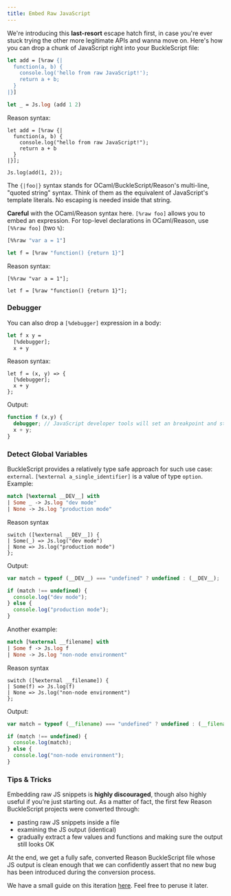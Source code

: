 ```yaml
---
title: Embed Raw JavaScript
---
```


We're introducing this **last-resort** escape hatch first, in case you're ever stuck trying the other more legitimate APIs and wanna move on. Here's how you can drop a chunk of JavaScript right into your BuckleScript file:

```ocaml
let add = [%raw {|
  function(a, b) {
    console.log('hello from raw JavaScript!');
    return a + b;
  }
|}]

let _ = Js.log (add 1 2)
```

Reason syntax:

```reason
let add = [%raw {|
  function(a, b) {
    console.log("hello from raw JavaScript!");
    return a + b
  }
|}];

Js.log(add(1, 2));
```

The `{|foo|}` syntax stands for OCaml/BuckleScript/Reason's multi-line, "quoted string" syntax. Think of them as the equivalent of JavaScript's template literals. No escaping is needed inside that string.

**Careful** with the OCaml/Reason syntax here. `[%raw foo]` allows you to embed an expression. For top-level declarations in OCaml/Reason, use `[%%raw foo]` (two `%`):

```ocaml
[%%raw "var a = 1"]

let f = [%raw "function() {return 1}"]
```

Reason syntax:

```reason
[%%raw "var a = 1"];

let f = [%raw "function() {return 1}"];
```

<!-- TODO: add explaination about extension syntax  -->
<!-- TODO: add reason counter part -->

### Debugger

You can also drop a `[%debugger]` expression in a body:

```ocaml
let f x y =
  [%debugger];
  x + y
```

Reason syntax:

```reason
let f = (x, y) => {
  [%debugger];
  x + y
};
```

Output:

```js
function f (x,y) {
  debugger; // JavaScript developer tools will set an breakpoint and stop here
  x + y;
}
```

### Detect Global Variables

BuckleScript provides a relatively type safe approach for such use case: `external`. `[%external a_single_identifier]` is a value of type `option`. Example:

```ocaml
match [%external __DEV__] with
| Some _ -> Js.log "dev mode"
| None -> Js.log "production mode"
```
<!-- TODO: change it to `= None` which is more idiomatic -->
Reason syntax

```reason
switch ([%external __DEV__]) {
| Some(_) => Js.log("dev mode")
| None => Js.log("production mode")
};
```

Output:

```js
var match = typeof (__DEV__) === "undefined" ? undefined : (__DEV__);

if (match !== undefined) {
  console.log("dev mode");
} else {
  console.log("production mode");
}
```

Another example:

```ocaml
match [%external __filename] with
| Some f -> Js.log f
| None -> Js.log "non-node environment"
```

Reason syntax

```reason
switch ([%external __filename]) {
| Some(f) => Js.log(f)
| None => Js.log("non-node environment")
};
```

Output:

```js
var match = typeof (__filename) === "undefined" ? undefined : (__filename);

if (match !== undefined) {
  console.log(match);
} else {
  console.log("non-node environment");
}
```

### Tips & Tricks

Embedding raw JS snippets is **highly discouraged**, though also highly useful if you're just starting out. As a matter of fact, the first few Reason BuckleScript projects were converted through:

- pasting raw JS snippets inside a file
- examining the JS output (identical)
- gradually extract a few values and functions and making sure the output still looks OK

At the end, we get a fully safe, converted Reason BuckleScript file whose JS output is clean enough that we can confidently assert that no new bug has been introduced during the conversion process.

We have a small guide on this iteration [here](https://reasonml.github.io/docs/en/interop.html). Feel free to peruse it later.
